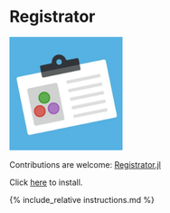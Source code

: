 # Registrator

<img src="julia_id.jpg" alt="logo" style="width:200px;"/>

Contributions are welcome: [Registrator.jl](https://github.com/JuliaComputing/Registrator.jl)

Click [here](https://github.com/apps/registratortest/installations/new) to install.

{% include_relative instructions.md %}
